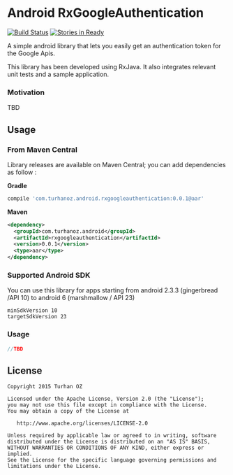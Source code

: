 # Android RxGoogleAuthentication
[![Build Status](https://travis-ci.org/TurhanOz/RxGoogleAuthentication.svg?branch=master)](https://travis-ci.org/TurhanOz/RxGoogleAuthentication)
[![Stories in Ready](https://badge.waffle.io/TurhanOz/RxGoogleAuthentication.png?label=ready&title=Ready)](https://waffle.io/TurhanOz/RxGoogleAuthentication)

A simple android library that lets you easily get an authentication token for the Google Apis.

This library has been developed using RxJava. It also integrates relevant unit tests and a sample application.

### Motivation
TBD

## Usage

### From Maven Central

Library releases are available on Maven Central; you can add dependencies as follow :

**Gradle**

```groovy
compile 'com.turhanoz.android.rxgoogleauthentication:0.0.1@aar'
```
**Maven**

```xml
<dependency>
  <groupId>com.turhanoz.android</groupId>
  <artifactId>rxgoogleauthentication</artifactId>
  <version>0.0.1</version>
  <type>aar</type>
</dependency>
```

### Supported Android SDK

You can use this library for apps starting from android 2.3.3 (gingerbread /API 10) to android 6 (marshmallow / API 23)

```
minSdkVersion 10
targetSdkVersion 23
```

### Usage

```java
//TBD

```

License
-------

    Copyright 2015 Turhan OZ

    Licensed under the Apache License, Version 2.0 (the "License");
    you may not use this file except in compliance with the License.
    You may obtain a copy of the License at

       http://www.apache.org/licenses/LICENSE-2.0

    Unless required by applicable law or agreed to in writing, software
    distributed under the License is distributed on an "AS IS" BASIS,
    WITHOUT WARRANTIES OR CONDITIONS OF ANY KIND, either express or implied.
    See the License for the specific language governing permissions and
    limitations under the License.
